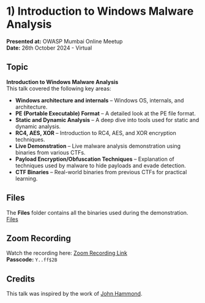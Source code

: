 # 1) Introduction to Windows Malware Analysis  
**Presented at:** OWASP Mumbai Online Meetup  
**Date:** 26th October 2024 - Virtual  

## Topic
**Introduction to Windows Malware Analysis**  
This talk covered the following key areas:
- **Windows architecture and internals** – Windows OS, internals, and architecture.
- **PE (Portable Executable) Format** – A detailed look at the PE file format.
- **Static and Dynamic Analysis** – A deep dive into tools used for static and dynamic analysis.
- **RC4, AES, XOR** – Introduction to RC4, AES, and XOR encryption techniques.
- **Live Demonstration** – Live malware analysis demonstration using binaries from various CTFs.
- **Payload Encryption/Obfuscation Techniques** – Explanation of techniques used by malware to hide payloads and evade detection.
- **CTF Binaries** – Real-world binaries from previous CTFs for practical learning.

## Files
The **Files** folder contains all the binaries used during the demonstration. [Files](Files)  

## Zoom Recording
Watch the recording here: [Zoom Recording Link](https://us06web.zoom.us/rec/share/1e4BH0nsnGbopHDdUo1w8nWtyAvvl8nnBT5Bwk8sp2ns-ZJUmhvg0Ry3XrUUBxug.ddrWkkHFdl6MOZkY)  
**Passcode:** `Y..ff$2B`

## Credits
This talk was inspired by the work of [John Hammond](https://www.youtube.com/@_JohnHammond).
